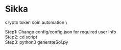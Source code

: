 # Sikka 
crypto token coin automation  \

Step1: Change config/config.json for required user info \
Step2: cd script  \
Step3: python3 generateSol.py
